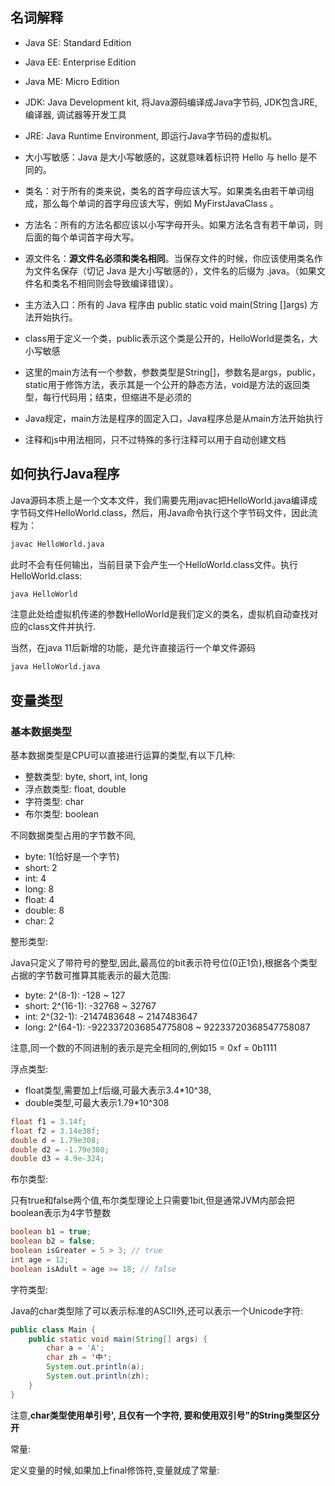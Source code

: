 ## 名词解释
- Java SE: Standard Edition
- Java EE: Enterprise Edition
- Java ME: Micro Edition
- JDK: Java Development kit, 将Java源码编译成Java字节码, JDK包含JRE, 编译器, 调试器等开发工具
- JRE: Java Runtime Environment, 即运行Java字节码的虚拟机。

- 大小写敏感：Java 是大小写敏感的，这就意味着标识符 Hello 与 hello 是不同的。
- 类名：对于所有的类来说，类名的首字母应该大写。如果类名由若干单词组成，那么每个单词的首字母应该大写，例如 MyFirstJavaClass 。
- 方法名：所有的方法名都应该以小写字母开头。如果方法名含有若干单词，则后面的每个单词首字母大写。
- 源文件名：**源文件名必须和类名相同**。当保存文件的时候，你应该使用类名作为文件名保存（切记 Java 是大小写敏感的），文件名的后缀为 .java。（如果文件名和类名不相同则会导致编译错误）。
- 主方法入口：所有的 Java 程序由 public static void main(String []args) 方法开始执行。
- class用于定义一个类，public表示这个类是公开的，HelloWorld是类名，大小写敏感
- 这里的main方法有一个参数，参数类型是String[]，参数名是args，public，static用于修饰方法，表示其是一个公开的静态方法，void是方法的返回类型，每行代码用；结束，但缩进不是必须的
- Java规定，main方法是程序的固定入口，Java程序总是从main方法开始执行
- 注释和js中用法相同，只不过特殊的多行注释可以用于自动创建文档

## 如何执行Java程序

Java源码本质上是一个文本文件，我们需要先用javac把HelloWorld.java编译成字节码文件HelloWorld.class，然后，用Java命令执行这个字节码文件，因此流程为：

```bash
javac HelloWorld.java
```
此时不会有任何输出，当前目录下会产生一个HelloWorld.class文件。执行HelloWorld.class:

```bash
java HelloWorld
```
注意此处给虚拟机传递的参数HelloWorld是我们定义的类名，虚拟机自动查找对应的class文件并执行.

当然，在java 11后新增的功能，是允许直接运行一个单文件源码
```bash
java HelloWorld.java
```

## 变量类型

### 基本数据类型
基本数据类型是CPU可以直接进行运算的类型,有以下几种:
- 整数类型: byte, short, int, long
- 浮点数类型: float, double
- 字符类型: char
- 布尔类型: boolean

不同数据类型占用的字节数不同,

- byte: 1(恰好是一个字节)
- short: 2
- int: 4
- long: 8
- float: 4
- double: 8
- char: 2

整形类型:

Java只定义了带符号的整型,因此,最高位的bit表示符号位(0正1负),根据各个类型占据的字节数可推算其能表示的最大范围:
- byte: 2^(8-1): -128 ~ 127
- short: 2^(16-1): -32768 ~ 32767
- int: 2^(32-1): -2147483648 ~ 2147483647
- long: 2^(64-1): -9223372036854775808‬ ~ 92233720368547758087

注意,同一个数的不同进制的表示是完全相同的,例如15 = 0xf = 0b1111


浮点类型:

- float类型,需要加上f后缀,可最大表示3.4*10^38,
- double类型,可最大表示1.79*10^308
```java
float f1 = 3.14f;
float f2 = 3.14e38f;
double d = 1.79e308;
double d2 = -1.79e308;
double d3 = 4.9e-324;
```

布尔类型:

只有true和false两个值,布尔类型理论上只需要1bit,但是通常JVM内部会把boolean表示为4字节整数
```java
boolean b1 = true;
boolean b2 = false;
boolean isGreater = 5 > 3; // true
int age = 12;
boolean isAdult = age >= 18; // false
```

字符类型:

Java的char类型除了可以表示标准的ASCII外,还可以表示一个Unicode字符:
```java
public class Main {
    public static void main(String[] args) {
        char a = 'A';
        char zh = '中';
        System.out.println(a);
        System.out.println(zh);
    }
}
```
注意,**char类型使用单引号', 且仅有一个字符, 要和使用双引号"的String类型区分开**

常量:

定义变量的时候,如果加上final修饰符,变量就成了常量:
```java
```